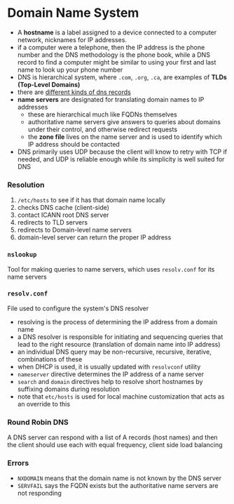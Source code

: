 # Domain Name System
- A **hostname** is a label assigned to a device connected to a computer network, nicknames for IP addresses.
- if a computer were a telephone, then the IP address is the phone number and the DNS methodology is the phone book, while a DNS record to find a computer might be similar to using your first and last name to look up your phone number
- DNS is hierarchical system, where `.com`, `.org`, `.ca`, are examples of **TLDs (Top-Level Domains)**
- there are [different kinds of dns records](./DNS%20Resource%20Records.md)
- **name servers** are designated for translating domain names to IP addresses
  - these are hierarchical much like FQDNs themselves
  - authoritative name servers give answers to queries about domains under their control, and otherwise redirect requests
  - the **zone file** lives on the name server and is used to identify which IP address should be contacted
- DNS primarily uses UDP because the client will know to retry with TCP if needed, and UDP is reliable enough while its simplicity is well suited for DNS

### Resolution
1. `/etc/hosts` to see if it has that domain name locally
2. checks DNS cache (client-side)
3. contact ICANN root DNS server
4. redirects to TLD servers
5. redirects to Domain-level name servers
6. domain-level server can return the proper IP address

### `nslookup`
Tool for making queries to name servers, which uses `resolv.conf` for its name servers

### `resolv.conf`
File used to configure the system's DNS resolver
- resolving is the process of determining the IP address from a domain name
- a DNS resolver is responsible for initiating and sequencing queries that lead to the right resource (translation of domain name into IP address)
- an individual DNS query may be non-recursive, recursive, iterative, combinations of these
- when DHCP is used, it is usually updated with `resolvconf` utility
- `nameserver` directive determines the IP address of a name server
- `search` and `domain` directives help to resolve short hostnames by suffixing domains during resolution
- note that `etc/hosts` is used for local machine customization that acts as an override to this

### Round Robin DNS
A DNS server can respond with a list of A records (host names) and then the client should use each with equal frequency, client side load balancing

### Errors
- `NXDOMAIN` means that the domain name is not known by the DNS server
- `SERVFAIL` says the FQDN exists but the authoritative name servers are not responding

